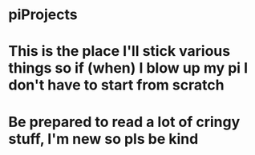 # piProjects
 
 # This is the place I'll stick various things so if (when) I blow up my pi I don't have to start from scratch
 # Be prepared to read a lot of cringy stuff, I'm new so pls be kind
